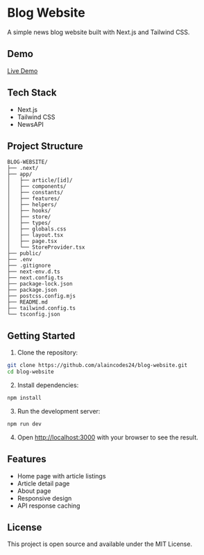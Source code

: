 # Blog Website

A simple news blog website built with Next.js and Tailwind CSS.

## Demo

[Live Demo](https://blog-website-navy-tau.vercel.app/)

## Tech Stack

- Next.js
- Tailwind CSS
- NewsAPI

## Project Structure

```
BLOG-WEBSITE/
├── .next/
├── app/
│   ├── article/[id]/
│   ├── components/
│   ├── constants/
│   ├── features/
│   ├── helpers/
│   ├── hooks/
│   ├── store/
│   ├── types/
│   ├── globals.css
│   ├── layout.tsx
│   ├── page.tsx
│   └── StoreProvider.tsx
├── public/
├── .env
├── .gitignore
├── next-env.d.ts
├── next.config.ts
├── package-lock.json
├── package.json
├── postcss.config.mjs
├── README.md
├── tailwind.config.ts
└── tsconfig.json
```

## Getting Started

1. Clone the repository:
```bash
git clone https://github.com/alaincodes24/blog-website.git
cd blog-website
```

2. Install dependencies:
```bash
npm install
```

3. Run the development server:
```bash
npm run dev
```

4. Open [http://localhost:3000](http://localhost:3000) with your browser to see the result.

## Features

- Home page with article listings
- Article detail page
- About page
- Responsive design
- API response caching

## License

This project is open source and available under the MIT License.